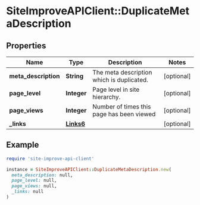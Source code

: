 # SiteImproveAPIClient::DuplicateMetaDescription

## Properties

| Name | Type | Description | Notes |
| ---- | ---- | ----------- | ----- |
| **meta_description** | **String** | The meta description which is duplicated. | [optional] |
| **page_level** | **Integer** | Page level in site hierarchy. | [optional] |
| **page_views** | **Integer** | Number of times this page has been viewed | [optional] |
| **_links** | [**Links6**](Links6.md) |  | [optional] |

## Example

```ruby
require 'site-improve-api-client'

instance = SiteImproveAPIClient::DuplicateMetaDescription.new(
  meta_description: null,
  page_level: null,
  page_views: null,
  _links: null
)
```

